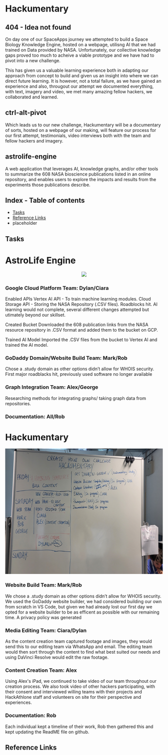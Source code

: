 # Hackumentary

## 404 - Idea not found
On day one of our SpaceApps journey we attempted to build a Space Biology Knowledge Engine, hosted on a webpage, utilisng AI that we had trained on Data provided by NASA. Unfortunately, our collective knowledge gaps proved too much to acheive a viable prototype and we have had to pivot into a new challenge.

This has given us a valuable learning experience both in adapting our approach from concept to build and given us an insight into where we can direct future learning. It is however, not a total failure, as we have gained an experience and also, througout our attempt we documented everything, with text, imagery and video, we met many amazing fellow hackers, we collaborated and learned.

## ctrl-alt-pivot
Which leads us to our new challenge, Hackumentary will be a documentary of sorts, hosted on a webpage of our making, will feature our process for our first attempt, testimonials, video interviews both with the team and fellow hackers and imagery.

## astrolife-engine
A web application that leverages AI, knowledge graphs, and/or other tools to summarize the 608 NASA bioscience publications listed in an online repository, and enables users to explore the impacts and results from the experiments those publications describe.

## Index - Table of contents
* [Tasks](#tasks)
* [Reference Links](#reference-links)
* placeholder

## Tasks
# AstroLife Engine

<p align="center">
    <img src="Documentation/Images/1000032404.jpg"/ height=400px>
</p>

### Google Cloud Platform Team: Dylan/Ciara
Enabled APIs
Vertex AI API - To train machine learning modules.
Cloud Storage API - Storing the NASA Repository (.CSV files).
Roadblocks hit. AI learning would not complete, several different changes attempted but utimately beyond our skillset. 

Created Bucket
Downloaded the 608 publication links from the NASA resource repository in .CSV format and added them to the bucket on GCP.

Trained AI Model
Imported the .CSV files from the bucket to Vertex AI and trained the AI model.

### GoDaddy Domain/Website Build Team: Mark/Rob
Chose a .study domain as other options didn’t allow for WHOIS security.
First major roadblacks hit, previously used software no longer available 

### Graph Integration Team: Alex/George
Researching methods for integrating graphs/ taking graph data from repositories.

### Documentation: All/Rob

# Hackumentary
<p align="center">
    <img src="Documentation/Images/1000032430.jpg"/ height=400px>
</p>

### Website Build Team: Mark/Rob
We chose a .study domain as other options didn’t allow for WHOIS security.
We used the GoDaddy website builder, we had considered building our own from scratch in VS Code, but given we had already lost our first day we opted for a website builder to be as efficent as possible with our remaining time.
A privacy policy was generated

### Media Editing Team: Ciara/Dylan
As the content creation team captured footage and images, they would send this to our editing team via WhatsApp and email. The editing team would then sort through the content to find what best suited our needs and using DaVinci Resolve would edit the raw footage.

### Content Creation Team: Alex
Using Alex's iPad, we continued to take video of our team throughout our creation process. We also took video of other hackers participating, with their consent and interviewed willing teams with their projects and HackAthlone staff and volunteers on site for their perspective and experiences. 

### Documentation: Rob
Each individual kept a timeline of their work, Rob then gathered this and kept updating the ReadME file on github. 

## Reference Links






